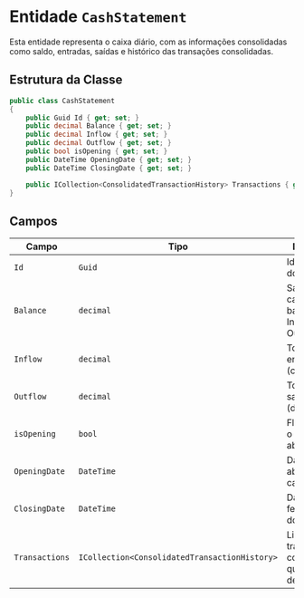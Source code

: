 # Entidade `CashStatement`

Esta entidade representa o caixa diário, com as informações consolidadas como saldo, entradas, saídas e histórico das transações consolidadas.

## Estrutura da Classe

```csharp
public class CashStatement
{
    public Guid Id { get; set; }
    public decimal Balance { get; set; }
    public decimal Inflow { get; set; }
    public decimal Outflow { get; set; }
    public bool isOpening { get; set; }
    public DateTime OpeningDate { get; set; }
    public DateTime ClosingDate { get; set; }

    public ICollection<ConsolidatedTransactionHistory> Transactions { get; set; }
}
```

## Campos

| Campo          | Tipo                                          | Descrição                                                                                    |
| -------------- | --------------------------------------------- | -------------------------------------------------------------------------------------------- |
| `Id`           | `Guid`                                        | Identificador do caixa.                                                                      |
| `Balance`      | `decimal`                                     | Saldo do caixa, com base nos Inflows e Outflows.                                             |
| `Inflow`       | `decimal`                                     | Total de entradas (créditos).                                                                |
| `Outflow`      | `decimal`                                     | Total de saídas (débitos).                                                                   |
| `isOpening`    | `bool`                                        | Flag para se o caixa está aberto.                                                            |
| `OpeningDate`  | `DateTime`                                    | Data de abertura do caixa.                                                                   |
| `ClosingDate`  | `DateTime`                                    | Data de fechamento do caixa.                                                                 |
| `Transactions` | `ICollection<ConsolidatedTransactionHistory>` | Lista de transações consolidadas que fazem deste caixa.                                      |
